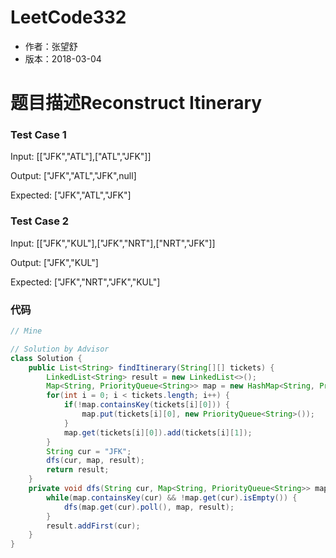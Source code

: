 
# LeetCode332
* 作者：张望舒
* 版本：2018-03-04

# 题目描述Reconstruct Itinerary

### Test Case 1
Input: [["JFK","ATL"],["ATL","JFK"]]

Output: ["JFK","ATL","JFK",null]

Expected: ["JFK","ATL","JFK"]

### Test Case 2
Input: [["JFK","KUL"],["JFK","NRT"],["NRT","JFK"]]

Output: ["JFK","KUL"]

Expected: ["JFK","NRT","JFK","KUL"]


### 代码

```Java
// Mine


```








```Java
// Solution by Advisor
class Solution {
    public List<String> findItinerary(String[][] tickets) {
        LinkedList<String> result = new LinkedList<>();
        Map<String, PriorityQueue<String>> map = new HashMap<String, PriorityQueue<String>>();
        for(int i = 0; i < tickets.length; i++) {
            if(!map.containsKey(tickets[i][0])) {
                map.put(tickets[i][0], new PriorityQueue<String>());
            }
            map.get(tickets[i][0]).add(tickets[i][1]);
        }
        String cur = "JFK";
        dfs(cur, map, result);
        return result;
    }
    private void dfs(String cur, Map<String, PriorityQueue<String>> map, LinkedList<String> result) {
        while(map.containsKey(cur) && !map.get(cur).isEmpty()) {
            dfs(map.get(cur).poll(), map, result);
        }
        result.addFirst(cur);
    }
}
```
